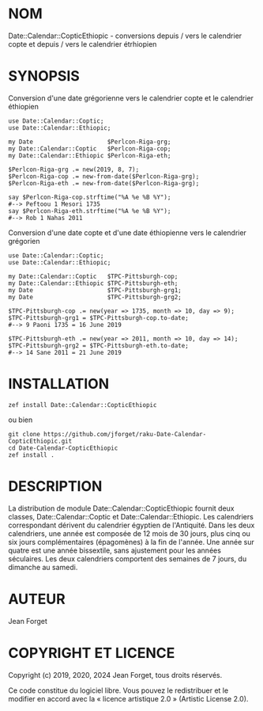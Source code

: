 NOM
===

Date::Calendar::CopticEthiopic - conversions depuis / vers le calendrier copte et depuis / vers le calendrier étrhiopien

SYNOPSIS
========

Conversion  d'une date  grégorienne  vers le  calendrier  copte et  le
calendrier éthiopien

```
use Date::Calendar::Coptic;
use Date::Calendar::Ethiopic;

my Date                     $Perlcon-Riga-grg;
my Date::Calendar::Coptic   $Perlcon-Riga-cop;
my Date::Calendar::Ethiopic $Perlcon-Riga-eth;

$Perlcon-Riga-grg .= new(2019, 8, 7);
$Perlcon-Riga-cop .= new-from-date($Perlcon-Riga-grg);
$Perlcon-Riga-eth .= new-from-date($Perlcon-Riga-grg);

say $Perlcon-Riga-cop.strftime("%A %e %B %Y");
#--> Peftoou 1 Mesori 1735
say $Perlcon-Riga-eth.strftime("%A %e %B %Y");
#--> Rob 1 Nahas 2011
```

Conversion  d'une  date  copte  et  d'une  date  éthiopienne  vers  le
calendrier grégorien

```
use Date::Calendar::Coptic;
use Date::Calendar::Ethiopic;

my Date::Calendar::Coptic   $TPC-Pittsburgh-cop;
my Date::Calendar::Ethiopic $TPC-Pittsburgh-eth;
my Date                     $TPC-Pittsburgh-grg1;
my Date                     $TPC-Pittsburgh-grg2;

$TPC-Pittsburgh-cop .= new(year => 1735, month => 10, day => 9);
$TPC-Pittsburgh-grg1 = $TPC-Pittsburgh-cop.to-date;
#--> 9 Paoni 1735 = 16 June 2019

$TPC-Pittsburgh-eth .= new(year => 2011, month => 10, day => 14);
$TPC-Pittsburgh-grg2 = $TPC-Pittsburgh-eth.to-date;
#--> 14 Sane 2011 = 21 June 2019
```

INSTALLATION
============

```shell
zef install Date::Calendar::CopticEthiopic
```

ou bien

```shell
git clone https://github.com/jforget/raku-Date-Calendar-CopticEthiopic.git
cd Date-Calendar-CopticEthiopic
zef install .
```

DESCRIPTION
===========

La distribution de  module Date::Calendar::CopticEthiopic fournit deux
classes,   Date::Calendar::Coptic  et   Date::Calendar::Ethiopic.  Les
calendriers   correspondant  dérivent   du   calendrier  égyptien   de
l'Antiquité. Dans les  deux calendriers, une année est  composée de 12
mois de 30 jours, plus  cinq ou six jours complémentaires (épagomènes)
à la  fin de l'année. Une  année sur quatre est  une année bissextile,
sans  ajustement  pour les  années  séculaires.  Les deux  calendriers
comportent des semaines de 7 jours, du dimanche au samedi.

AUTEUR
======

Jean Forget <J2N-FORGET at orange dot fr>

COPYRIGHT ET LICENCE
====================

Copyright (c) 2019, 2020, 2024 Jean Forget, tous droits réservés.

Ce code constitue du logiciel libre. Vous pouvez le redistribuer et le
modifier  en accord  avec  la  « licence  artistique  2.0 »  (Artistic
License 2.0).

